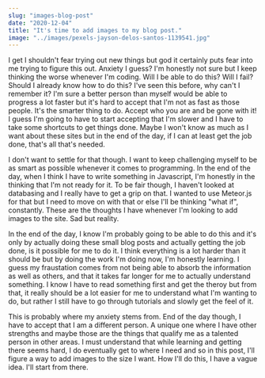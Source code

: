 ```yaml
---
slug: "images-blog-post"
date: "2020-12-04"
title: "It's time to add images to my blog post."
image: "../images/pexels-jayson-delos-santos-1139541.jpg"
---
```


I get I shouldn't fear trying out new things but god it certainly puts fear into me trying to figure this out. Anxiety I guess? I'm honestly not sure but I keep thinking the worse whenever I'm coding. Will I be able to do this? Will I fail? Should I already know how to do this? I've seen this before, why can't I remember it? I'm sure a better person than myself would be able to progress a lot faster but it's hard to accept that I'm not as fast as those people. It's the smarter thing to do. Accept who you are and be gone with it! I guess I'm going to have to start accepting that I'm slower and I have to take some shortcuts to get things done. Maybe I won't know as much as I want about these sites but in the end of the day, if I can at least get the job done, that's all that's needed. 

I don't want to settle for that though. I want to keep challenging myself to be as smart as possible whenever it comes to programming. In the end of the day, when I think I have to write something in Javascript, I'm honestly in the thinking that I'm not ready for it. To be fair though, I haven't looked at databasing and I really have to get a grip on that. I wanted to use Meteor.js for that but I need to move on with that or else I'll be thinking "what if", constantly. These are the thoughts I have whenever I'm looking to add images to the site. Sad but reality. 

In the end of the day, I know I'm probably going to be able to do this and it's only by actually doing these small blog posts and actually getting the job done, is it possible for me to do it. I think everything is a lot harder than it should be but by doing the work I'm doing now, I'm honestly learning. I guess my fraustation comes from not being able to absorb the information as well as others, and that it takes far longer for me to actually understand something. I know I have to read something first and get the theroy but from that, it really should be a lot easier for me to understand what I'm wanting to do, but rather I still have to go through tutorials and slowly get the feel of it. 

This is probably where my anxiety stems from. End of the day though, I have to accept that I am a different person. A unique one where I have other strengths and maybe those are the things that qualify me as a talented person in other areas. I must understand that while learning and getting there seems hard, I do eventually get to where I need and so in this post, I'll figure a way to add images to the size I want. How I'll do this, I have a vague idea. I'll start from there. 
